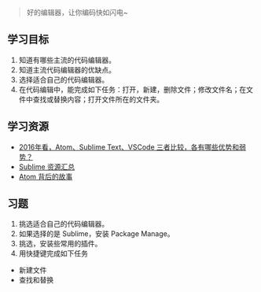 > 好的编辑器，让你编码快如闪电~

## 学习目标
1. 知道有哪些主流的代码编辑器。
1. 知道主流代码编辑器的优缺点。
1. 选择适合自己的代码编辑器。
1. 在代码编辑中，能完成如下任务：打开，新建，删除文件；修改文件名；在文件中查找或替换内容；打开文件所在的文件夹。

## 学习资源
* [2016年看，Atom、Sublime Text、VSCode 三者比较，各有哪些优势和弱势？](https://www.zhihu.com/question/41857899)
* [Sublime 资源汇总](https://github.com/jikeytang/sublime-text)
* [Atom 背后的故事](https://zhuanlan.zhihu.com/p/23536047)

## 习题
1. 挑选适合自己的代码编辑器。
1. 如果选择的是 Sublime，安装 Package Manage。
1. 挑选，安装些常用的插件。
1. 用快捷键完成如下任务
  * 新建文件
  * 查找和替换
